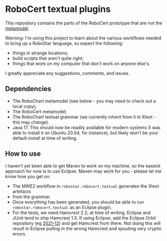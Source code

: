 # RoboCert textual plugins

This repository contains the parts of the RoboCert prototype that are not
the [metamodel](https://github.com/UoY-RoboStar/robocert-metamodel).

_Warning:_ I'm using this project to learn about the various workflows needed
to bring up a RoboStar language, so expect the following:

- things in strange locations;
- build scripts that aren't quite right;
- things that work on my computer that don't work on anyone else's.

I greatly appreciate any suggestions, comments, and issues.

## Dependencies

- The RoboChart metamodel (see below - you may need to check out a local copy);
- The RoboCert metamodel;
- The RoboChart textual grammar (we currently inherit from it in Xtext - this
  may change).
- Java 17.  This should now be readily available for modern systems (I was able
  to install it on Ubuntu 20.04, for instance), but likely won't be your
  default install at time of writing.

## How to use

I haven't yet been able to get Maven to work on my machine, so the easiest
approach for now is to use Eclipse.  Maven may work for you - please let me
know how you get on.

- The MWE2 workflow in `robostar.robocert.textual` generates the Xtext artefacts
- from the grammar.
- Once everything has been generated, you should be able to run
  `robostar.robocert.textual` as an Eclipse plugin.
- For the tests, we need Hamcrest 2.2; at time of writing, Eclipse and JUnit
  tend to ship Hamcrest 1.3.  If using Eclipse, add the Eclipse Orbit
  repository (eg [2021-12](https://download.eclipse.org/tools/orbit/downloads/2021-12/))
  and get Hamcrest from there.  Not doing this will result in Eclipse
  pulling in the wrong Hamcrest and spouting very cryptic errors.

